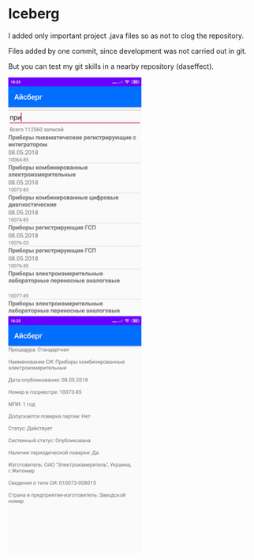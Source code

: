 # Iceberg

<p>

I added only important project .java files so as not to clog the repository. <br>

Files added by one commit, since development was not carried out in git. <br>

But you can test my git skills in a nearby repository (daseffect). <br>

</p>

<p>
  <img src="Pictures\Main Page.jpg" width = "270" height = "480">
  <img src="Pictures\Appliance Info.jpg" width = "270" height = "480">
</p>

